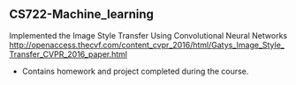 ## CS722-Machine_learning
Implemented the Image Style Transfer Using Convolutional Neural Networks http://openaccess.thecvf.com/content_cvpr_2016/html/Gatys_Image_Style_Transfer_CVPR_2016_paper.html

- Contains homework and project completed during the course. 
